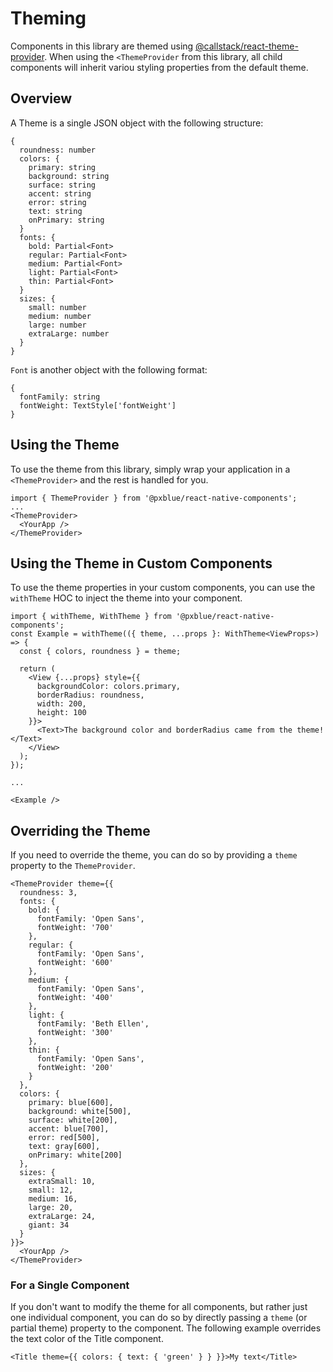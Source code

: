 # Theming
Components in this library are themed using [@callstack/react-theme-provider](https://github.com/callstack/react-theme-provider). When using the ```<ThemeProvider``` from this library, all child components will inherit variou styling properties from the default theme.

## Overview
A Theme is a single JSON object with the following structure:
```
{
  roundness: number
  colors: {
    primary: string
    background: string
    surface: string
    accent: string
    error: string
    text: string
    onPrimary: string
  }
  fonts: {
    bold: Partial<Font>
    regular: Partial<Font>
    medium: Partial<Font>
    light: Partial<Font>
    thin: Partial<Font>
  }
  sizes: {
    small: number
    medium: number
    large: number
    extraLarge: number
  }
}
```
`Font` is another object with the following format:
```
{
  fontFamily: string
  fontWeight: TextStyle['fontWeight']
}
```

## Using the Theme
To use the theme from this library, simply wrap your application in a ```<ThemeProvider>``` and the rest is handled for you.

```
import { ThemeProvider } from '@pxblue/react-native-components';
...
<ThemeProvider>
  <YourApp />
</ThemeProvider>
```

## Using the Theme in Custom Components
To use the theme properties in your custom components, you can use the ```withTheme``` HOC to inject the theme into your component.

```
import { withTheme, WithTheme } from '@pxblue/react-native-components';
const Example = withTheme(({ theme, ...props }: WithTheme<ViewProps>) => {
  const { colors, roundness } = theme;

  return (
    <View {...props} style={{
      backgroundColor: colors.primary,
      borderRadius: roundness,
      width: 200,
      height: 100
    }}>
      <Text>The background color and borderRadius came from the theme!</Text>
    </View>
  );
});

...

<Example />
```

## Overriding the Theme
If you need to override the theme, you can do so by providing a ```theme``` property to the ```ThemeProvider```.

```
<ThemeProvider theme={{
  roundness: 3,
  fonts: {
    bold: {
      fontFamily: 'Open Sans',
      fontWeight: '700'
    },
    regular: {
      fontFamily: 'Open Sans',
      fontWeight: '600'
    },
    medium: {
      fontFamily: 'Open Sans',
      fontWeight: '400'
    },
    light: {
      fontFamily: 'Beth Ellen',
      fontWeight: '300'
    },
    thin: {
      fontFamily: 'Open Sans',
      fontWeight: '200'
    }
  },
  colors: {
    primary: blue[600],
    background: white[500],
    surface: white[200],
    accent: blue[700],
    error: red[500],
    text: gray[600],
    onPrimary: white[200]
  },
  sizes: {
    extraSmall: 10,
    small: 12,
    medium: 16,
    large: 20,
    extraLarge: 24,
    giant: 34
  }
}}>
  <YourApp />
</ThemeProvider>
```

### For a Single Component
If you don't want to modify the theme for all components, but rather just one individual component, you can do so by directly passing a ```theme``` (or partial theme) property to the component. The following example overrides the text color of the Title component.

```
<Title theme={{ colors: { text: { 'green' } } }}>My text</Title>
```